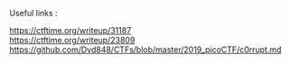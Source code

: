 Useful links :

https://ctftime.org/writeup/31187  
https://ctftime.org/writeup/23809
https://github.com/Dvd848/CTFs/blob/master/2019_picoCTF/c0rrupt.md
